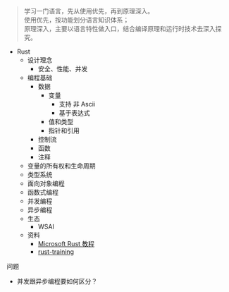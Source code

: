 > 学习一门语言，先从使用优先，再到原理深入。  
> 使用优先，按功能划分语言知识体系；  
> 原理深入，主要以语言特性做入口，结合编译原理和运行时技术去深入探究。

- Rust
  - 设计理念
    - 安全、性能、并发
  - 编程基础
    - 数据
      - 变量
        - 支持 非 Ascii
        - 基于表达式
      - 值和类型
      - 指针和引用
    - 控制流
    - 函数
    - 注释
  - 变量的所有权和生命周期
  - 类型系统
  - 面向对象编程
  - 函数式编程
  - 并发编程
  - 异步编程
  - 生态
    - WSAI
  - 资料
    - [Microsoft Rust 教程](https://docs.microsoft.com/zh-cn/learn/paths/rust-first-steps/)
    - [rust-training](https://github.com/tyrchen/rust-training)

问题
- 并发跟异步编程要如何区分？